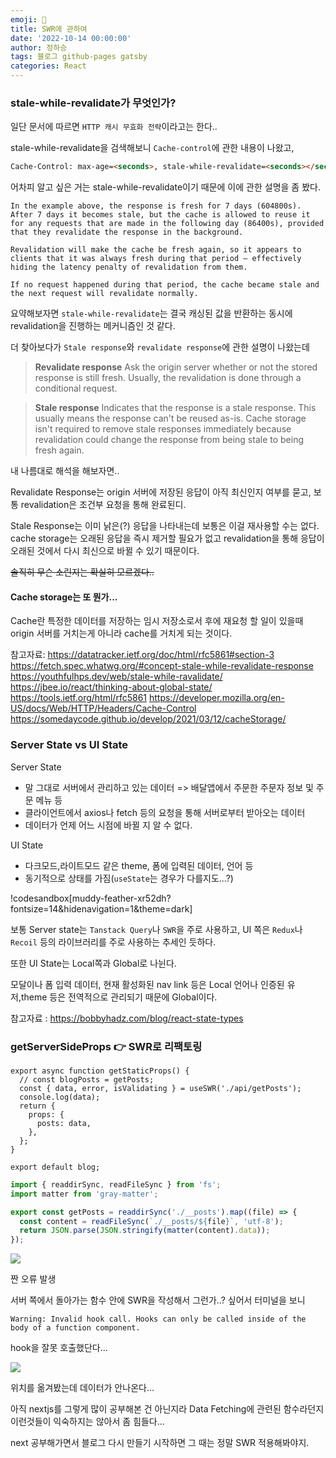 ```yaml
---
emoji: 🔮
title: SWR에 관하여
date: '2022-10-14 00:00:00'
author: 정하승
tags: 블로그 github-pages gatsby
categories: React
---
```


### stale-while-revalidate가 무엇인가?

일단 문서에 따르면 `HTTP 캐시 무효화 전략`이라고는 한다..

stale-while-revalidate을 검색해보니 `Cache-control`에 관한 내용이 나왔고,

```html
Cache-Control: max-age=<seconds>, stale-while-revalidate=<seconds></seconds></seconds>
```

어차피 알고 싶은 거는 stale-while-revalidate이기 때문에 이에 관한 설명을 좀 봤다.

```
In the example above, the response is fresh for 7 days (604800s). After 7 days it becomes stale, but the cache is allowed to reuse it for any requests that are made in the following day (86400s), provided that they revalidate the response in the background.

Revalidation will make the cache be fresh again, so it appears to clients that it was always fresh during that period — effectively hiding the latency penalty of revalidation from them.

If no request happened during that period, the cache became stale and the next request will revalidate normally.
```

요약해보자면 `stale-while-revalidate`는 결국 캐싱된 값을 반환하는 동시에 revalidation을 진행하는 메커니즘인 것 같다.

더 찾아보다가 `Stale response`와 `revalidate response`에 관한 설명이 나왔는데

> **Revalidate response**
> Ask the origin server whether or not the stored response is still fresh. Usually, the revalidation is done through a conditional request.

> **Stale response**
> Indicates that the response is a stale response. This usually means the response can't be reused as-is. Cache storage isn't required to remove stale responses immediately because revalidation could change the response from being stale to being fresh again.

내 나름대로 해석을 해보자면..

Revalidate Response는 origin 서버에 저장된 응답이 아직 최신인지 여부를 묻고, 보통 revalidation은 조건부 요청을 통해 완료된디.

Stale Response는 이미 낡은(?) 응답을 나타내는데 보통은 이걸 재사용할 수는 없다. cache storage는 오래된 응답을 즉시 제거할 필요가 없고 revalidation을 통해 응답이 오래된 것에서 다시 최신으로 바뀔 수 있기 때문이다.

~~솔직히 무슨 소린지는 확실히 모르겠다..~~

#### Cache storage는 또 뭔가...

Cache란 특정한 데이터를 저장하는 임시 저장소로서 후에 재요청 할 일이 있을때 origin 서버를 거치는게 아니라 cache를 거치게 되는 것이다.

참고자료:
https://datatracker.ietf.org/doc/html/rfc5861#section-3
https://fetch.spec.whatwg.org/#concept-stale-while-revalidate-response
https://youthfulhps.dev/web/stale-while-ravalidate/
https://jbee.io/react/thinking-about-global-state/
https://tools.ietf.org/html/rfc5861
https://developer.mozilla.org/en-US/docs/Web/HTTP/Headers/Cache-Control
https://somedaycode.github.io/develop/2021/03/12/cacheStorage/

### Server State vs UI State

Server State

- 말 그대로 서버에서 관리하고 있는 데이터
  => 배달앱에서 주문한 주문자 정보 및 주문 메뉴 등
- 클라이언트에서 axios나 fetch 등의 요청을 통해 서버로부터 받아오는 데이터
- 데이터가 언제 어느 시점에 바뀔 지 알 수 없다.

UI State

- 다크모드,라이트모드 같은 theme, 폼에 입력된 데이터, 언어 등
- 동기적으로 상태를 가짐(`useState`는 경우가 다를지도...?)

!codesandbox[muddy-feather-xr52dh?fontsize=14&hidenavigation=1&theme=dark]

보통 Server state는 `Tanstack Query`나 `SWR`을 주로 사용하고, UI 쪽은 `Redux`나 `Recoil` 등의 라이브러리를 주로 사용하는 추세인 듯하다.

또한 UI State는 Local쪽과 Global로 나뉜다.

모달이나 폼 입력 데이터, 현재 활성화된 nav link 등은 Local
언어나 인증된 유저,theme 등은 전역적으로 관리되기 때문에 Global이다.

참고자료 : https://bobbyhadz.com/blog/react-state-types

### getServerSideProps 👉 SWR로 리팩토링

```tsx
export async function getStaticProps() {
  // const blogPosts = getPosts;
  const { data, error, isValidating } = useSWR('./api/getPosts');
  console.log(data);
  return {
    props: {
      posts: data,
    },
  };
}

export default blog;
```

```ts
import { readdirSync, readFileSync } from 'fs';
import matter from 'gray-matter';

export const getPosts = readdirSync('./__posts').map((file) => {
  const content = readFileSync(`./__posts/${file}`, 'utf-8');
  return JSON.parse(JSON.stringify(matter(content).data));
});
```

![](https://velog.velcdn.com/images/gktmd652/post/abef0d12-615a-41c0-ac89-de3baeea9fae/image.png)

짠 오류 발생

서버 쪽에서 돌아가는 함수 안에 SWR을 작성해서 그런가..? 싶어서 터미널을 보니

`Warning: Invalid hook call. Hooks can only be called inside of the body of a function component.`

hook을 잘못 호출했단다...

![](https://velog.velcdn.com/images/gktmd652/post/93cc8726-ba82-4984-9de1-055632abdbc7/image.png)

위치를 옮겨봤는데 데이터가 안나온다...

아직 nextjs를 그렇게 많이 공부해본 건 아닌지라 Data Fetching에 관련된 함수라던지 이런것들이 익숙하지는 않아서 좀 힘들다...

next 공부해가면서 블로그 다시 만들기 시작하면 그 때는 정말 SWR 적용해봐야지.
